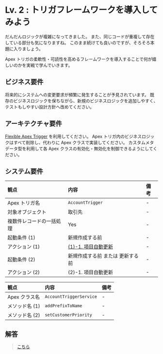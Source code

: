 # Lv. 2 : トリガフレームワークを導入してみよう

だんだんロジックが複雑になってきました。
また、同じコードが重複して存在している部分も気になりますね。
このまま続けても良いのですが、そろそろ本題に入りましょう。

Apex トリガの柔軟性・可読性を高めるフレームワークを導入することで何が嬉しいのかを実戦で学んでいきます。

## ビジネス要件

将来的にシステムへの変更要求が頻繁に発生することが予見されています。
既存のビジネスロジックを保ちながら、新規のビジネスロジックを追加しやすく、テストもしやすい設計方針へ改めてください。

## アーキテクチャ要件

[Flexible Apex Trigger](https://github.com/takahitomiyamoto/flexible-apex-trigger#flexible-apex-trigger) を利用してください。
Apex トリガ内のビジネスロジックはすべて削除し、代わりに Apex クラスで実装してください。
カスタムメタデータ型を利用して各 Apex クラスの有効化・無効化を制御できるようにしてください。

## システム要件

| 観点                     | 内容                                          | 備考 |
| :----------------------- | :-------------------------------------------- | :--- |
| Apex トリガ名            | `AccountTrigger`                              | -    |
| 対象オブジェクト         | 取引先                                        | -    |
| 複数件レコードの一括処理 | Yes                                           | -    |
| 起動条件 (1)             | 新規作成する前                                | -    |
| アクション (1)           | [(1)-1. 項目自動更新](warm-up.md#warm-up-1-1) | -    |
| 起動条件 (2)             | 新規作成する前 または 更新する前              | -    |
| アクション (2)           | (2)-1. 項目自動更新                           | -    |

| 観点           | 内容                    | 備考 |
| :------------- | :---------------------- | :--- |
| Apex クラス名  | `AccountTriggerService` | -    |
| メソッド名 (1) | `addPrefixToName`       | -    |
| メソッド名 (2) | `setCustomerPriority`   | -    |

## 解答

> [こちら](level-02-answer.md)
